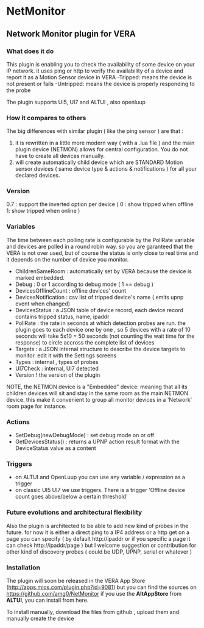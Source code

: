 # NetMonitor
## Network Monitor plugin for VERA

### What does it do
This plugin is enabling you to check the availability of some device on your IP network. it uses ping or http to verify the availability of a device and report it as a Motion Sensor device in VERA
-Tripped:  means the device is not present or fails
-Untripped: means the device is properly responding to the probe

The plugin supports UI5, UI7 and ALTUI , also openluup

### How it compares to others
The big differences with similar plugin ( like the ping sensor ) are that :
1. it is rewritten in a little more modern way ( with a .lua file ) and the main plugin device (NETMON) allows for central configuration. You do not have to create all devices manually.
2. will create automatically child device which are STANDARD Motion sensor devices ( same device type & actions & notifications ) for all your declared devices. 

### Version
0.7 : support the inverted option per device ( 0 : show tripped when offline  1: show tripped when online )

### Variables
The time between each polling rate is configurable by the PollRate variable and devices are polled in a round robin way. so you are garanteed that the VERA is not over used, but of course the status is only close to real time and it depends on the number of device you monitor.

- ChildrenSameRoom : automatically set by VERA because the device is marked embedded.
- Debug : 0 or 1 according to debug mode ( 1 == debug )
- DevicesOfflineCount : offline devices' count
- DevicesNotification : csv list of tripped device's name ( emits upnp event when changed)
- DevicesStatus : a JSON table of device record, each device record contains tripped status, name, ipaddr
- PollRate : the rate in seconds at which detection probes are run. the plugin goes to each device one by one , so 5 devices with a rate of 10 seconds will take 5x10 = 50 seconds (not counting the wait time for the response)  to circle accross the complete list of devices
- Targets : a JSON internal structure to describe the device targets to monitor. edit it with the Settings screens
- Types : internal , types of probes
- UI7Check : internal, UI7 detected
- Version ! the version of the plugin

NOTE, the NETMON device is a "Embedded" device: meaning that all its children devices will sit and stay in the same room as the main NETMON device. this make it convenient to group all monitor devices in a 'Network' room page for instance.

### Actions
- SetDebug(newDebugMode) :  set debug mode on or off
- GetDevicesStatus()	 :  returns a UPNP action result format with the DeviceStatus value as a content

### Triggers
- on ALTUI and OpenLuup you can use any variable / expression as a trigger
- on classic UI5 UI7 we use triggers.  There is a trigger 'Offline device count goes above/below a certain threshold'

### Future evolutions and architectural flexibility
Also the plugin is architected to be able to add new kind of probes in the future. for now it is either a direct ping to a IP4 address or a http get on a page you can specify ( by default http://ipaddr or if you specific a page it can check http://ipaddr/page ) but I welcome suggestion or contribution for other kind of discovery probes ( could be UDP, UPNP, serial or whatever )


### Installation
The plugin will soon be released in the VERA App Store (http://apps.mios.com/plugin.php?id=9081) but you can find the sources on https://github.com/amg0/NetMonitor
if you use the **AltAppStore** from **ALTUI**, you can install from here.

To install manually, download the files from github , upload them and manually create the device
